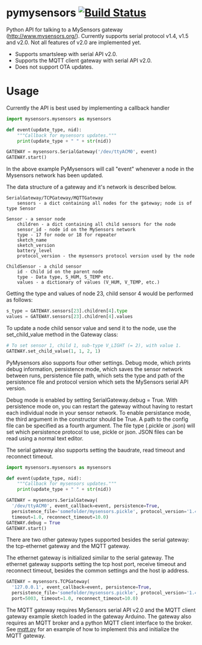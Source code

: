 # pymysensors [![Build Status][build-badge]][build]
Python API for talking to a MySensors gateway (http://www.mysensors.org/). Currently supports serial protocol v1.4, v1.5 and v2.0. Not all features of v2.0 are implemented yet.

- Supports smartsleep with serial API v2.0.
- Supports the MQTT client gateway with serial API v2.0.
- Does not support OTA updates.

# Usage
Currently the API is best used by implementing a callback handler
```python
import mysensors.mysensors as mysensors

def event(update_type, nid):
    """Callback for mysensors updates."""
    print(update_type + " " + str(nid))

GATEWAY = mysensors.SerialGateway('/dev/ttyACM0', event)
GATEWAY.start()
```

In the above example PyMysensors will call "event" whenever a node in the Mysensors network has been updated.

The data structure of a gateway and it's network is described below.
```
SerialGateway/TCPGateway/MQTTGateway
    sensors - a dict containing all nodes for the gateway; node is of type Sensor

Sensor - a sensor node
    children - a dict containing all child sensors for the node
    sensor_id - node id on the MySensors network
    type - 17 for node or 18 for repeater
    sketch_name
    sketch_version
    battery_level
    protocol_version - the mysensors protocol version used by the node

ChildSensor - a child sensor
    id - Child id on the parent node
    type - Data type, S_HUM, S_TEMP etc.
    values - a dictionary of values (V_HUM, V_TEMP, etc.)
```

Getting the type and values of node 23, child sensor 4 would be performed as follows:
```python
s_type = GATEWAY.sensors[23].children[4].type
values = GATEWAY.sensors[23].children[4].values
```
To update a node child sensor value and send it to the node, use the set_child_value method in the Gateway class:
```python
# To set sensor 1, child 1, sub-type V_LIGHT (= 2), with value 1.
GATEWAY.set_child_value(1, 1, 2, 1)
```

PyMysensors also supports four other settings. Debug mode, which prints debug information, persistence mode,
which saves the sensor network between runs, persistence file path, which sets the type and path of the persistence file and protocol version which sets the MySensors serial API version.

Debug mode is enabled by setting SerialGateway.debug = True. With persistence mode on, you can restart the gateway without
having to restart each individual node in your sensor network. To enable persistance mode, the third argument
in the constructor should be True. A path to the config file
can be specified as a fourth argument. The file type (.pickle or .json) will set which persistence protocol to use, pickle or json. JSON files can be read using a normal text editor.

The serial gateway also supports setting the baudrate, read timeout and reconnect timeout.

```python
import mysensors.mysensors as mysensors

def event(update_type, nid):
    """Callback for mysensors updates."""
    print(update_type + " " + str(nid))

GATEWAY = mysensors.SerialGateway(
  '/dev/ttyACM0', event_callback=event, persistence=True,
  persistence_file='somefolder/mysensors.pickle', protocol_version='1.4', baud=115200,
  timeout=1.0, reconnect_timeout=10.0)
GATEWAY.debug = True
GATEWAY.start()
```

There are two other gateway types supported besides the serial gateway: the tcp-ethernet gateway and the MQTT gateway.

The ethernet gateway is initialized similar to the serial gateway. The ethernet gateway supports setting the tcp host port, receive timeout and reconnect timeout, besides the common settings and the host ip address.

```python
GATEWAY = mysensors.TCPGateway(
  '127.0.0.1', event_callback=event, persistence=True,
  persistence_file='somefolder/mysensors.pickle', protocol_version='1.4',
  port=5003, timeout=1.0, reconnect_timeout=10.0)
```

The MQTT gateway requires MySensors serial API v2.0 and the MQTT client gateway example sketch loaded in the gateway Arduino. The gateway also requires an MQTT broker and a python MQTT client interface to the broker. See [mqtt.py](mqtt.py) for an example of how to implement this and initialize the MQTT gateway.

[build-badge]: https://travis-ci.org/theolind/pymysensors.svg?branch=master
[build]: https://travis-ci.org/theolind/pymysensors
